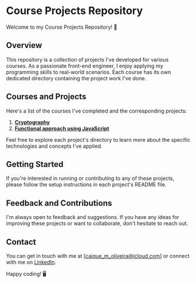 # Course Projects Repository

Welcome to my Course Projects Repository! 🚀

## Overview

This repository is a collection of projects I've developed for various courses. As a passionate front-end engineer, I enjoy applying my programming skills to real-world scenarios. Each course has its own dedicated directory containing the project work I've done.

## Courses and Projects

Here's a list of the courses I've completed and the corresponding projects:

1. [**Cryptography**](https://github.com/0xc41qu3/alura/tree/main/cryptography)
2. [**Functional approach using JavaScript**](https://github.com/0xc41qu3/alura/tree/main/js_using_a_functional_approach)

Feel free to explore each project's directory to learn more about the specific technologies and concepts I've applied.

## Getting Started

If you're interested in running or contributing to any of these projects, please follow the setup instructions in each project's README file.

## Feedback and Contributions

I'm always open to feedback and suggestions. If you have any ideas for improving these projects or want to collaborate, don't hesitate to reach out.

## Contact

You can get in touch with me at [caique_m_oliveira@icloud.com] or connect with me on [LinkedIn](https://www.linkedin.com/in/0xc41qu3/).

Happy coding! 🖥️
